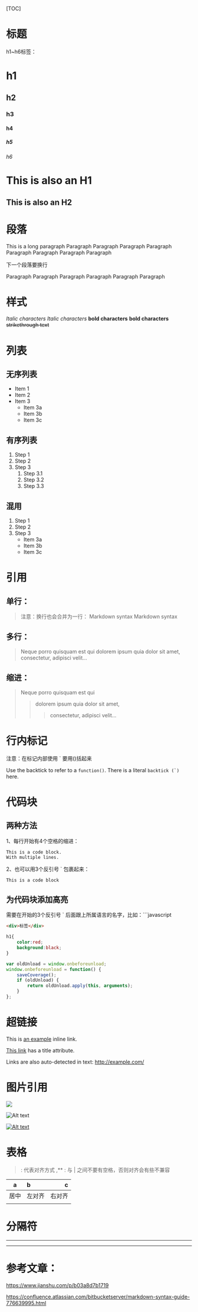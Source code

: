 [TOC]

# 标题
h1~h6标签：
# h1
## h2
### h3
#### h4
##### h5
###### h6
This is also an H1
===
This is also an H2
---

# 段落
This is a long paragraph Paragraph Paragraph Paragraph Paragraph Paragraph Paragraph Paragraph Paragraph

下一个段落要换行

Paragraph Paragraph Paragraph Paragraph Paragraph Paragraph

# 样式
*Italic characters* 
_Italic characters_
**bold characters**
__bold characters__
~~strikethrough text~~

# 列表
## 无序列表
*  Item 1
*  Item 2
*  Item 3
    *  Item 3a
    *  Item 3b
    *  Item 3c
## 有序列表
1.  Step 1
2.  Step 2
3.  Step 3
    1.  Step 3.1
    2.  Step 3.2
    3.  Step 3.3
## 混用
1.  Step 1
2.  Step 2
3.  Step 3
    *  Item 3a
	*  Item 3b
	*  Item 3c

# 引用
## 单行：
> 注意：换行也会合并为一行：
Markdown syntax
Markdown syntax
## 多行：
> Neque porro quisquam est qui 
> dolorem ipsum quia dolor sit amet, 
> consectetur, adipisci velit...
## 缩进：
> Neque porro quisquam est qui 
>> dolorem ipsum quia dolor sit amet, 
>>> consectetur, adipisci velit...

# 行内标记
注意：在标记内部使用 ` 要用()括起来

Use the backtick to refer to a `function()`.
There is a literal ``backtick (`)`` here.

# 代码块
## 两种方法
1、每行开始有4个空格的缩进：

    This is a code block.
    With multiple lines.
2、也可以用3个反引号 ` 包裹起来：

```
This is a code block
```

## 为代码块添加高亮
需要在开始的3个反引号 ` 后面跟上所属语言的名字，比如：```javascript
```html
<div>标签</div>
```
```css
h1{
    color:red;
    background:black;
}
```
```javascript
var oldUnload = window.onbeforeunload;
window.onbeforeunload = function() {
    saveCoverage();
    if (oldUnload) {
        return oldUnload.apply(this, arguments);
    }
};
```

# 超链接

This is [an example](http://www.example.com/) inline link.

[This link](http://example.com/ "Title") has a title attribute.

Links are also auto-detected in text: http://example.com/

# 图片引用

![](www.baidu.com/img/bd_logo1.png)

![Alt text](www.baidu.com/img/bd_logo1.png "Title")

[![Alt text](www.baidu.com/img/bd_logo1.png "该图片带有链接")](http://www.baidu.com/)

# 表格

> : 代表对齐方式 ,** : 与 | 之间不要有空格，否则对齐会有些不兼容

|    a    |       b       |      c     |
|:-------:|:------------- | ----------:|
|   居中  |     左对齐    |   右对齐   |
|         |               |            |

# 分隔符

***
---

# 参考文章：

https://www.jianshu.com/p/b03a8d7b1719

https://confluence.atlassian.com/bitbucketserver/markdown-syntax-guide-776639995.html